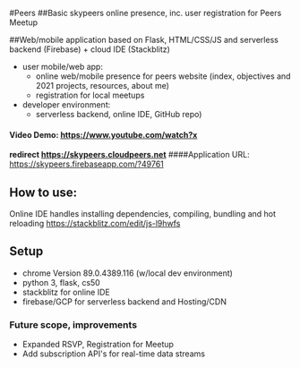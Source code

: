 #Peers
##Basic skypeers online presence, inc. user registration for Peers Meetup

##Web/mobile application based on Flask, HTML/CSS/JS and serverless backend (Firebase) + cloud IDE (Stackblitz)
- user mobile/web app:
  - online web/mobile presence for peers website (index, objectives and 2021 projects, resources, about me)
  - registration for local meetups
- developer environment:
  - serverless backend, online IDE, GitHub repo)

#### Video Demo:  <https://www.youtube.com/watch?x>
**redirect https://skypeers.cloudpeers.net**
####Application URL:  https://skypeers.firebaseapp.com/?49761


## How to use:
Online IDE handles installing dependencies, compiling, bundling and hot reloading
https://stackblitz.com/edit/js-l9hwfs

## Setup 
- chrome Version 89.0.4389.116 (w/local dev environment)
- python 3, flask, cs50 
- stackblitz for online IDE
- firebase/GCP for serverless backend and Hosting/CDN

### Future scope, improvements
- Expanded RSVP, Registration for Meetup
- Add subscription API's for real-time data streams

